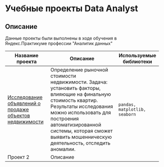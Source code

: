 # Учебные проекты  Data Analyst
## Описание
Данные проекты были выполнены в ходе обучения в Яндекс.Практикуме профессии "Аналитик данных" 

Название проекта  | Описание | Используемые библиотеки
 -----------------| ---------|-------------------------
[Исследование объявлений о продаже объектов недвижимости](https://github.com/AnnaFirs/data-analytics/tree/main/%D0%B8%D1%81%D1%81%D0%BB%D0%B5%D0%B4%D0%BE%D0%B2%D0%B0%D0%BD%D0%B8%D0%B5%20%D1%80%D1%8B%D0%BD%D0%BA%D0%B0%20%D0%BD%D0%B5%D0%B4%D0%B2%D0%B8%D0%B6%D0%B8%D0%BC%D0%BE%D1%81%D1%82%D0%B8) | Определение рыночной стоимости недвижимости. Задача: установить факторы, влияющие на финальную стоимость квартир. Результаты исследования можно использовать для построения автоматизированной системы, которая сможет выявить мошенническую деятельность, отследить аномалии. |```pandas, matplotlib, seaborn```
Проект 2 | Описание |
